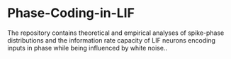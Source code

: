 # Phase-Coding-in-LIF
The repository contains theoretical and empirical analyses of spike-phase distributions and the information rate capacity of LIF neurons encoding inputs in phase while being influenced by white noise..
